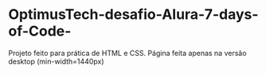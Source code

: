 # OptimusTech-desafio-Alura-7-days-of-Code-
Projeto feito para prática de HTML e CSS. Página feita apenas na versão desktop (min-width=1440px)
